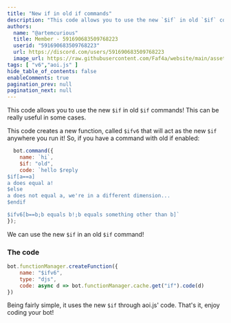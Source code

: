 ```yaml
---
title: "New if in old if commands"
description: "This code allows you to use the new `$if` in old `$if` commands"
authors:
  name: "@artemcurious"
  title: Member - 591690683509768223
  userid: "591690683509768223"
  url: https://discord.com/users/591690683509768223
  image_url: https://raw.githubusercontent.com/Faf4a/website/main/assets/images/avatars/591690683509768223.png
tags: [ "v6","aoi.js" ]
hide_table_of_contents: false
enableComments: true
pagination_prev: null
pagination_next: null
---
```


This code allows you to use the new `$if` in old `$if` commands!
This can be really useful in some cases.

This code creates a new function, called `$ifv6` that will act as the new `$if` anywhere you run it!
So, if you have a command with old if enabled:

```js
  bot.command({
    name: `hi`,
    $if: "old",
    code: `hello $reply
$if[a==a]
a does equal a!
$else
a does not equal a, we're in a different dimension...
$endif

$ifv6[b==b;b equals b!;b equals something other than b]`
});
```

We can use the new `$if` in an old `$if` command!

### The code

```js
bot.functionManager.createFunction({
    name: "$ifv6",
    type: "djs",
    code: async d => bot.functionManager.cache.get("if").code(d)
})
```

Being fairly simple, it uses the new `$if` through aoi.js' code.
That's it, enjoy coding your bot!